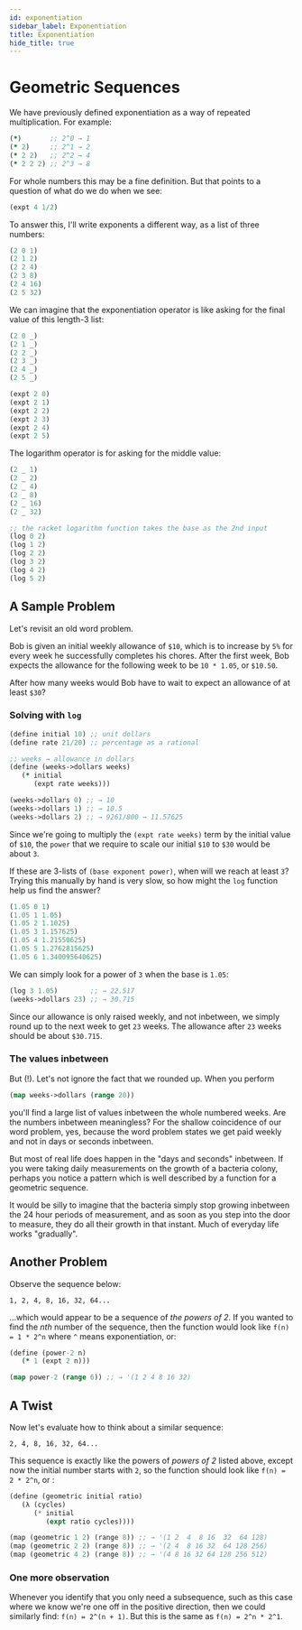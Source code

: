 ```yaml
---
id: exponentiation
sidebar_label: Exponentiation
title: Exponentiation
hide_title: true
---
```


# Geometric Sequences

We have previously defined exponentiation as a way of repeated multiplication.
For example:

``` clojure
(*)       ;; 2^0 → 1
(* 2)     ;; 2^1 → 2
(* 2 2)   ;; 2^2 → 4
(* 2 2 2) ;; 2^3 → 8
```

For whole numbers this may be a fine definition. But that points to a question 
of what do we do when we see:

``` clojure
(expt 4 1/2)
```

To answer this, I'll write exponents a different way, as a list of three numbers:

``` clojure
(2 0 1)
(2 1 2)
(2 2 4)
(2 3 8)
(2 4 16)
(2 5 32)
```

We can imagine that the exponentiation operator is like asking for the final
value of this length-3 list:

``` clojure
(2 0 _)
(2 1 _)
(2 2 _)
(2 3 _)
(2 4 _)
(2 5 _)

(expt 2 0)
(expt 2 1)
(expt 2 2)
(expt 2 3)
(expt 2 4)
(expt 2 5)
```

The logarithm operator is for asking for the middle value:

``` clojure
(2 _ 1)
(2 _ 2)
(2 _ 4)
(2 _ 8)
(2 _ 16)
(2 _ 32)

;; the racket logarithm function takes the base as the 2nd input
(log 0 2)
(log 1 2)
(log 2 2)
(log 3 2)
(log 4 2)
(log 5 2)
```

## A Sample Problem

Let's revisit an old word problem. 

Bob is given an initial weekly allowance of `$10`, which is to increase by `5%` 
for every week he successfully completes his chores. After the first week, Bob 
expects the allowance for the following week to be `10 * 1.05`, or `$10.50`.

After how many weeks would Bob have to wait to expect an allowance of at least
`$30`?

### Solving with `log`

``` clojure
(define initial 10) ;; unit dollars
(define rate 21/20) ;; percentage as a rational

;; weeks → allowance in dollars
(define (weeks->dollars weeks)
   (* initial 
      (expt rate weeks)))

(weeks->dollars 0) ;; → 10
(weeks->dollars 1) ;; → 10.5
(weeks->dollars 2) ;; → 9261/800 → 11.57625
```

Since we're going to multiply the `(expt rate weeks)` term by the initial value 
of `$10`, the `power` that we require to scale our initial `$10` to `$30` would 
be about `3`.

If these are 3-lists of `(base exponent power)`, when will we reach at least 
`3`? Trying this manually by hand is very slow, so how might the `log` function 
help us find the answer?

``` clojure
(1.05 0 1)
(1.05 1 1.05)
(1.05 2 1.1025)
(1.05 3 1.157625)
(1.05 4 1.21550625)
(1.05 5 1.2762815625)
(1.05 6 1.340095640625)
```

We can simply look for a power of `3` when the base is `1.05`:

``` clojure
(log 3 1.05)        ;; → 22.517
(weeks->dollars 23) ;; → 30.715
```

Since our allowance is only raised weekly, and not inbetween, we simply round up
to the next week to get `23` weeks. The allowance after `23` weeks should be 
about `$30.715`.

### The values inbetween

But (!). Let's not ignore the fact that we rounded up. When you perform

``` clojure
(map weeks->dollars (range 20))
```

you'll find a large list of values inbetween the whole numbered weeks. Are the
numbers inbetween meaningless? For the shallow coincidence of our word problem, 
yes, because the word problem states we get paid weekly and not in days or 
seconds inbetween.

But most of real life does happen in the "days and seconds" inbetween. If you
were taking daily measurements on the growth of a bacteria colony, perhaps you
notice a pattern which is well described by a function for a geometric sequence.

It would be silly to imagine that the bacteria simply stop growing inbetween the
24 hour periods of measurement, and as soon as you step into the door to 
measure, they do all their growth in that instant. Much of everyday life works 
"gradually".

## Another Problem

Observe the sequence below:

`1, 2, 4, 8, 16, 32, 64...`

...which would appear to be a sequence of _the powers of 2_. If you wanted to
find the _nth_ number of the sequence, then the function would look like
`f(n) = 1 * 2^n` where `^` means exponentiation, or:

``` clojure
(define (power-2 n)
   (* 1 (expt 2 n)))

(map power-2 (range 6)) ;; → '(1 2 4 8 16 32)
```

## A Twist

Now let's evaluate how to think about a similar sequence:

`2, 4, 8, 16, 32, 64...`

This sequence is exactly like the powers of _powers of 2_ listed above, except
now the initial number starts with `2`, so the function should look like
`f(n) = 2 * 2^n`, or :

``` scheme
(define (geometric initial ratio)
   (λ (cycles) 
      (* initial
         (expt ratio cycles))))

(map (geometric 1 2) (range 8)) ;; → '(1 2  4  8 16  32  64 128)
(map (geometric 2 2) (range 8)) ;; → '(2 4  8 16 32  64 128 256)
(map (geometric 4 2) (range 8)) ;; → '(4 8 16 32 64 128 256 512)
```

### One more observation

Whenever you identify that you only need a subsequence, such as this case where
we know we're one off in the positive direction, then we could similarly find:
`f(n) = 2^(n + 1)`. But this is the same as `f(n) = 2^n * 2^1`.

